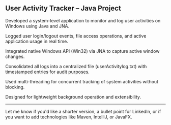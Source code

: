 <h2>User Activity Tracker – Java Project </h2>

Developed a system-level application to monitor and log user activities on Windows using Java and JNA.

Logged user login/logout events, file access operations, and active application usage in real time.

Integrated native Windows API (Win32) via JNA to capture active window changes.

Consolidated all logs into a centralized file (userActivitylog.txt) with timestamped entries for audit purposes.

Used multi-threading for concurrent tracking of system activities without blocking.

Designed for lightweight background operation and extensibility.



---

Let me know if you'd like a shorter version, a bullet point for LinkedIn, or if you want to add technologies like Maven, IntelliJ, or JavaFX.
